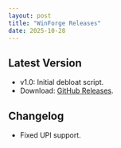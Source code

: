 ```yaml
---
layout: post
title: "WinForge Releases"
date: 2025-10-28
---
```


## Latest Version
- v1.0: Initial debloat script.
- Download: [GitHub Releases](https://github.com/mrdarksidetm/WinForge/releases).

## Changelog
- Fixed UPI support.
